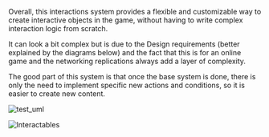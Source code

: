 Overall, this interactions system provides a flexible and customizable way to create interactive objects in the game, without having to write complex interaction logic from scratch.

It can look a bit complex but is due to the Design requirements (better explained by the diagrams below) and the fact that this is for an online game and the networking replications always add a layer of complexity.

The good part of this system is that once the base system is done, there is only the need to implement specific new actions and conditions, so it is easier to create new content.


![test_uml](https://user-images.githubusercontent.com/127549378/224537826-af1bbabc-e76d-4236-8921-ee482ba51497.svg)

![Interactables](https://user-images.githubusercontent.com/127549378/224566464-b90d2a3b-241d-499f-be34-c2ca79841b62.png)
